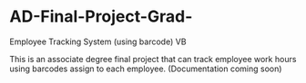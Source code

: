 # AD-Final-Project-Grad-
Employee Tracking System (using barcode) VB

This is an associate degree final project that can track employee work hours using barcodes assign to each employee.
(Documentation coming soon)
